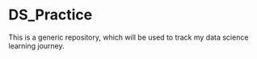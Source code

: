 # DS_Practice
This is a generic repository, which will be used to track my data science learning journey. 
